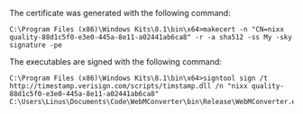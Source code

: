 The certificate was generated with the following command:
```
C:\Program Files (x86)\Windows Kits\8.1\bin\x64>makecert -n "CN=nixx quality-88d1c5f0-e3e0-445a-8e11-a02441ab6ca8" -r -a sha512 -ss My -sky signature -pe
```

The executables are signed with the following command:
```
C:\Program Files (x86)\Windows Kits\8.1\bin\x64>signtool sign /t http://timestamp.verisign.com/scripts/timstamp.dll /n "nixx quality-88d1c5f0-e3e0-445a-8e11-a02441ab6ca8" C:\Users\Linus\Documents\Code\WebMConverter\bin\Release\WebMConverter.exe
```

